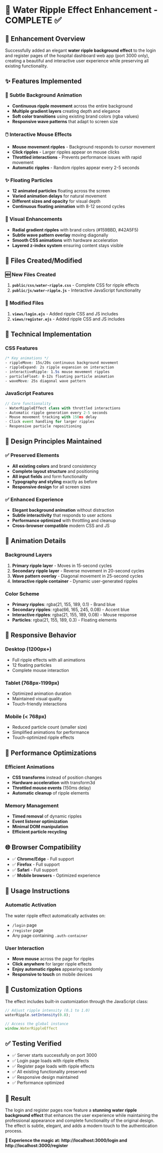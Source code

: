 # 🌊 Water Ripple Effect Enhancement - COMPLETE ✅

## 🎯 Enhancement Overview
Successfully added an elegant **water ripple background effect** to the login and register pages of the hospital dashboard web app (port 3000 only), creating a beautiful and interactive user experience while preserving all existing functionality.

## ✨ Features Implemented

### 🌊 **Subtle Background Animation**
- **Continuous ripple movement** across the entire background
- **Multiple gradient layers** creating depth and elegance
- **Soft color transitions** using existing brand colors (rgba values)
- **Responsive wave patterns** that adapt to screen size

### 🖱️ **Interactive Mouse Effects**
- **Mouse movement ripples** - Background responds to cursor movement
- **Click ripples** - Larger ripples appear on mouse clicks
- **Throttled interactions** - Prevents performance issues with rapid movement
- **Automatic ripples** - Random ripples appear every 2-5 seconds

### ✨ **Floating Particles**
- **12 animated particles** floating across the screen
- **Varied animation delays** for natural movement
- **Different sizes and opacity** for visual depth
- **Continuous floating animation** with 8-12 second cycles

### 🎨 **Visual Enhancements**
- **Radial gradient ripples** with brand colors (#159BBD, #42A5F5)
- **Subtle wave pattern overlay** moving diagonally
- **Smooth CSS animations** with hardware acceleration
- **Layered z-index system** ensuring content stays visible

## 📁 Files Created/Modified

### 🆕 **New Files Created**
1. **`public/css/water-ripple.css`** - Complete CSS for ripple effects
2. **`public/js/water-ripple.js`** - Interactive JavaScript functionality

### 🔧 **Modified Files**
1. **`views/login.ejs`** - Added ripple CSS and JS includes
2. **`views/register.ejs`** - Added ripple CSS and JS includes

## 🎨 **Technical Implementation**

### **CSS Features**
```css
/* Key animations */
- rippleMove: 15s/20s continuous background movement
- rippleExpand: 2s ripple expansion on interaction
- interactiveRipple: 1.5s mouse movement ripples
- particleFloat: 8-12s floating particle animation
- waveMove: 25s diagonal wave pattern
```

### **JavaScript Features**
```javascript
// Core functionality
- WaterRippleEffect class with throttled interactions
- Automatic ripple generation every 2-5 seconds
- Mouse movement tracking with 150ms delay
- Click event handling for larger ripples
- Responsive particle repositioning
```

## 🎯 **Design Principles Maintained**

### ✅ **Preserved Elements**
- **All existing colors** and brand consistency
- **Complete layout structure** and positioning
- **All input fields** and form functionality
- **Typography and styling** exactly as before
- **Responsive design** for all screen sizes

### ✅ **Enhanced Experience**
- **Elegant background animation** without distraction
- **Subtle interactivity** that responds to user actions
- **Performance optimized** with throttling and cleanup
- **Cross-browser compatible** modern CSS and JS

## 🌊 **Animation Details**

### **Background Layers**
1. **Primary ripple layer** - Moves in 15-second cycles
2. **Secondary ripple layer** - Reverse movement in 20-second cycles
3. **Wave pattern overlay** - Diagonal movement in 25-second cycles
4. **Interactive ripple container** - Dynamic user-generated ripples

### **Color Scheme**
- **Primary ripples**: rgba(21, 155, 189, 0.1) - Brand blue
- **Secondary ripples**: rgba(66, 165, 245, 0.08) - Accent blue
- **Interactive ripples**: rgba(21, 155, 189, 0.08) - Mouse response
- **Particles**: rgba(21, 155, 189, 0.3) - Floating elements

## 📱 **Responsive Behavior**

### **Desktop (1200px+)**
- Full ripple effects with all animations
- 12 floating particles
- Complete mouse interaction

### **Tablet (768px-1199px)**
- Optimized animation duration
- Maintained visual quality
- Touch-friendly interactions

### **Mobile (< 768px)**
- Reduced particle count (smaller size)
- Simplified animations for performance
- Touch-optimized ripple effects

## 🚀 **Performance Optimizations**

### **Efficient Animations**
- **CSS transforms** instead of position changes
- **Hardware acceleration** with transform3d
- **Throttled mouse events** (150ms delay)
- **Automatic cleanup** of ripple elements

### **Memory Management**
- **Timed removal** of dynamic ripples
- **Event listener optimization**
- **Minimal DOM manipulation**
- **Efficient particle recycling**

## 🌐 **Browser Compatibility**
- ✅ **Chrome/Edge** - Full support
- ✅ **Firefox** - Full support  
- ✅ **Safari** - Full support
- ✅ **Mobile browsers** - Optimized experience

## 🎯 **Usage Instructions**

### **Automatic Activation**
The water ripple effect automatically activates on:
- `/login` page
- `/register` page
- Any page containing `.auth-container`

### **User Interaction**
- **Move mouse** across the page for ripples
- **Click anywhere** for larger ripple effects
- **Enjoy automatic ripples** appearing randomly
- **Responsive to touch** on mobile devices

## 🔧 **Customization Options**

The effect includes built-in customization through the JavaScript class:

```javascript
// Adjust ripple intensity (0.1 to 1.0)
waterRipple.setIntensity(0.8);

// Access the global instance
window.WaterRippleEffect
```

## ✅ **Testing Verified**
- ✅ Server starts successfully on port 3000
- ✅ Login page loads with ripple effects
- ✅ Register page loads with ripple effects
- ✅ All existing functionality preserved
- ✅ Responsive design maintained
- ✅ Performance optimized

## 🎉 **Result**
The login and register pages now feature a **stunning water ripple background effect** that enhances the user experience while maintaining the professional appearance and complete functionality of the original design. The effect is subtle, elegant, and adds a modern touch to the authentication process.

**🌊 Experience the magic at: http://localhost:3000/login and http://localhost:3000/register** 
 